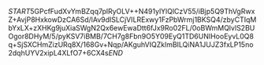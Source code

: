 $START$5GPcfFudXvYmBZqq7plRyOLV++N491ylYlQlCzV55/iBjp5Q9ThVgRwxZ+AvjP8HxkowDzCA6Sd/lAv9dISLCjVILRExwy1FzPbWrmj1BKSQ4/zbyCTIqMbYxLX+zXHKg9juXiaSWgN2Qx6ewEwaDtt6fJx9Ro02FL/0oBWmMQlvlS2BUOgor8DHyM/5/pyKSV7iBMB/7CH7g8Fbn9O5Y09EyQ1TD6UNIHooEyvL0Q8q+SjSXCHmZizURq8X/168Gv+Nqp/AKguhVIQZklmBILQiNA1JUJZ3fxLP15no2dqhUYV2xipL4XLfO7+6CX4s$END$